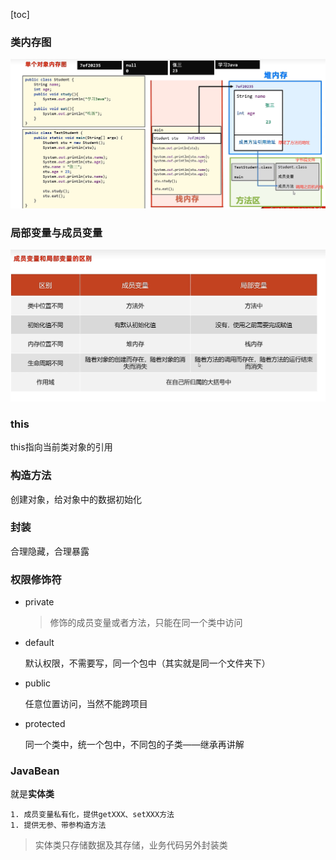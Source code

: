 [toc]

### 类内存图

![image-20240110222229152](./assets/image-20240110222229152.png)

### 局部变量与成员变量

![image-20240110222542582](./assets/image-20240110222542582.png)

### this

this指向当前类对象的引用

### 构造方法

创建对象，给对象中的数据初始化

### 封装

合理隐藏，合理暴露

### 权限修饰符

- private

  > 修饰的成员变量或者方法，只能在同一个类中访问

- default

  默认权限，不需要写，同一个包中（其实就是同一个文件夹下）

- public

  任意位置访问，当然不能跨项目

- protected

  同一个类中，统一个包中，不同包的子类——继承再讲解

### JavaBean

就是**实体类**

	1. 成员变量私有化，提供getXXX、setXXX方法
	1. 提供无参、带参构造方法

> 实体类只存储数据及其存储，业务代码另外封装类

